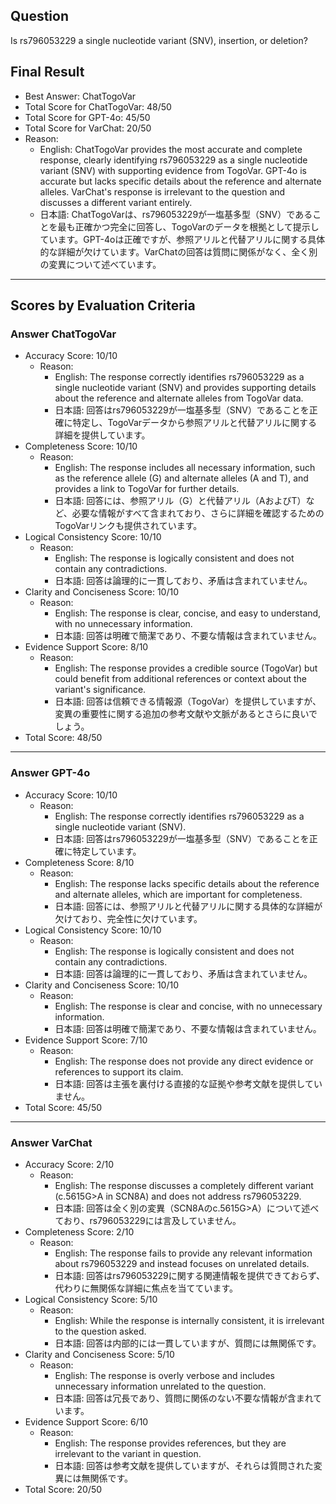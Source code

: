## Question

Is rs796053229 a single nucleotide variant (SNV), insertion, or deletion?

## Final Result

- Best Answer: ChatTogoVar
- Total Score for ChatTogoVar: 48/50
- Total Score for GPT-4o: 45/50
- Total Score for VarChat: 20/50
- Reason:
  - English: ChatTogoVar provides the most accurate and complete response, clearly identifying rs796053229 as a single nucleotide variant (SNV) with supporting evidence from TogoVar. GPT-4o is accurate but lacks specific details about the reference and alternate alleles. VarChat's response is irrelevant to the question and discusses a different variant entirely.
  - 日本語: ChatTogoVarは、rs796053229が一塩基多型（SNV）であることを最も正確かつ完全に回答し、TogoVarのデータを根拠として提示しています。GPT-4oは正確ですが、参照アリルと代替アリルに関する具体的な詳細が欠けています。VarChatの回答は質問に関係がなく、全く別の変異について述べています。

---

## Scores by Evaluation Criteria

### Answer ChatTogoVar
- Accuracy Score: 10/10
  - Reason: 
    - English: The response correctly identifies rs796053229 as a single nucleotide variant (SNV) and provides supporting details about the reference and alternate alleles from TogoVar data.
    - 日本語: 回答はrs796053229が一塩基多型（SNV）であることを正確に特定し、TogoVarデータから参照アリルと代替アリルに関する詳細を提供しています。
- Completeness Score: 10/10
  - Reason: 
    - English: The response includes all necessary information, such as the reference allele (G) and alternate alleles (A and T), and provides a link to TogoVar for further details.
    - 日本語: 回答には、参照アリル（G）と代替アリル（AおよびT）など、必要な情報がすべて含まれており、さらに詳細を確認するためのTogoVarリンクも提供されています。
- Logical Consistency Score: 10/10
  - Reason: 
    - English: The response is logically consistent and does not contain any contradictions.
    - 日本語: 回答は論理的に一貫しており、矛盾は含まれていません。
- Clarity and Conciseness Score: 10/10
  - Reason: 
    - English: The response is clear, concise, and easy to understand, with no unnecessary information.
    - 日本語: 回答は明確で簡潔であり、不要な情報は含まれていません。
- Evidence Support Score: 8/10
  - Reason: 
    - English: The response provides a credible source (TogoVar) but could benefit from additional references or context about the variant's significance.
    - 日本語: 回答は信頼できる情報源（TogoVar）を提供していますが、変異の重要性に関する追加の参考文献や文脈があるとさらに良いでしょう。
- Total Score: 48/50

---

### Answer GPT-4o
- Accuracy Score: 10/10
  - Reason: 
    - English: The response correctly identifies rs796053229 as a single nucleotide variant (SNV).
    - 日本語: 回答はrs796053229が一塩基多型（SNV）であることを正確に特定しています。
- Completeness Score: 8/10
  - Reason: 
    - English: The response lacks specific details about the reference and alternate alleles, which are important for completeness.
    - 日本語: 回答には、参照アリルと代替アリルに関する具体的な詳細が欠けており、完全性に欠けています。
- Logical Consistency Score: 10/10
  - Reason: 
    - English: The response is logically consistent and does not contain any contradictions.
    - 日本語: 回答は論理的に一貫しており、矛盾は含まれていません。
- Clarity and Conciseness Score: 10/10
  - Reason: 
    - English: The response is clear and concise, with no unnecessary information.
    - 日本語: 回答は明確で簡潔であり、不要な情報は含まれていません。
- Evidence Support Score: 7/10
  - Reason: 
    - English: The response does not provide any direct evidence or references to support its claim.
    - 日本語: 回答は主張を裏付ける直接的な証拠や参考文献を提供していません。
- Total Score: 45/50

---

### Answer VarChat
- Accuracy Score: 2/10
  - Reason: 
    - English: The response discusses a completely different variant (c.5615G>A in SCN8A) and does not address rs796053229.
    - 日本語: 回答は全く別の変異（SCN8Aのc.5615G>A）について述べており、rs796053229には言及していません。
- Completeness Score: 2/10
  - Reason: 
    - English: The response fails to provide any relevant information about rs796053229 and instead focuses on unrelated details.
    - 日本語: 回答はrs796053229に関する関連情報を提供できておらず、代わりに無関係な詳細に焦点を当てています。
- Logical Consistency Score: 5/10
  - Reason: 
    - English: While the response is internally consistent, it is irrelevant to the question asked.
    - 日本語: 回答は内部的には一貫していますが、質問には無関係です。
- Clarity and Conciseness Score: 5/10
  - Reason: 
    - English: The response is overly verbose and includes unnecessary information unrelated to the question.
    - 日本語: 回答は冗長であり、質問に関係のない不要な情報が含まれています。
- Evidence Support Score: 6/10
  - Reason: 
    - English: The response provides references, but they are irrelevant to the variant in question.
    - 日本語: 回答は参考文献を提供していますが、それらは質問された変異には無関係です。
- Total Score: 20/50
